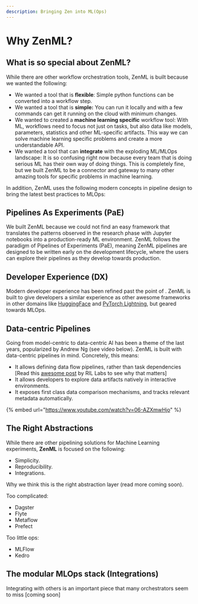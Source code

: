 ```yaml
---
description: Bringing Zen into ML(Ops)
---
```


# Why ZenML?

## What is so special about ZenML?

While there are other workflow orchestration tools, ZenML is built because we wanted the following:

* We wanted a tool that is **flexible**: Simple python functions can be converted into a workflow step.
* We wanted a tool that is **simple:** You can run it locally and with a few commands can get it running on the cloud with minimum changes.
* We wanted to created a **machine learning specific** workflow tool: With ML, workflows need to focus not just on tasks, but also data like models, parameters, statistics and other ML-specific artifacts. This way we can solve machine learning specific problems and create a more understandable API.
* We wanted a tool that can **integrate** with the exploding ML/MLOps landscape: It is so confusing right now because every team that is doing serious ML has their own way of doing things. This is completely fine, but we built ZenML to be a connector and gateway to many other amazing tools for specific problems in machine learning.

In addition, ZenML uses the following modern concepts in pipeline design to bring the latest best practices to MLOps:

## Pipelines As Experiments (PaE)

We built ZenML because we could not find an easy framework that translates the patterns observed in the research phase with Jupyter notebooks into a production-ready ML environment. ZenML follows the paradigm of Pipelines of Experiments (PaE), meaning ZenML pipelines are designed to be written early on the development lifecycle, where the users can explore their pipelines as they develop towards production.

## Developer Experience (DX)

Modern developer experience has been refined past the point of . ZenML is built to give developers a similar experience as other awesome frameworks in other domains like [HuggingFace](https://huggingface.co) and [PyTorch Lightning](https://www.pytorchlightning.ai), but geared towards MLOps.

## Data-centric Pipelines

Going from model-centric to data-centric AI has been a theme of the last years, popularized by Andrew Ng (see video below). ZenML is built with data-centric pipelines in mind. Concretely, this means:

* It allows defining data flow pipelines, rather than task dependencies \[Read this [awesome post](https://rillabs.org/posts/workflows-dataflow-not-task-deps) by RIL Labs to see why that matters]
* It allows developers to explore data artifacts natively in interactive environments.
* It exposes first class data comparison mechanisms, and tracks relevant metadata automatically.

{% embed url="https://www.youtube.com/watch?v=06-AZXmwHjo" %}

## The Right Abstractions

While there are other pipelining solutions for Machine Learning experiments, **ZenML** is focused on the following:

* Simplicity.
* Reproducibility.
* Integrations.

Why we think this is the right abstraction layer (read more coming soon).

Too complicated:

* Dagster
* Flyte
* Metaflow
* Prefect

Too little ops:

* MLFlow
* Kedro

## The modular MLOps stack (Integrations)

Integrating with others is an important piece that many orchestrators seem to miss \[coming soon]
